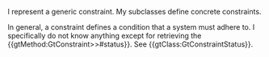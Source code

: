I represent a generic constraint. My subclasses define concrete constraints.

In general, a constraint defines a condition that a system must adhere to. I specifically do not know anything except for retrieving the {{gtMethod:GtConstraint>>#status}}. See {{gtClass:GtConstraintStatus}}.

